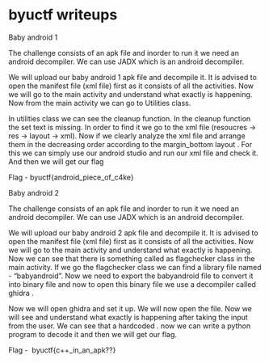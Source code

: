 # byuctf writeups

Baby android 1

The challenge consists of an apk file and inorder to run it we need an android decompiler. We can use JADX which is an android decompiler.

We will upload our baby android 1 apk file and decompile it. It is advised to open the manifest file (xml file) first as it consists of all the activities. Now we will go to the main activity and understand what exactly is happening. Now from the main activity we can go to Utilities class.

In utilities class we can see the cleanup function. In the cleanup function the set text is missing. In order to find it we go to the xml file (resoucres → res → layout → xml). Now if we clearly analyze the xml file and arrange them in the decreasing order according to the margin_bottom layout . For this we can simply use our android studio and run our xml file and check it. And then we will get our flag

Flag - byuctf{android_piece_of_c4ke}

Baby android 2

The challenge consists of an apk file and inorder to run it we need an android decompiler. We can use JADX which is an android decompiler.

We will upload our baby android 2 apk file and decompile it. It is advised to open the manifest file (xml file) first as it consists of all the activities. Now we will go to the main activity and understand what exactly is happening. Now we can see that there is something called as flagchecker class in the main activity. If we go the flagchecker class we can find a library file named - “babyandroid”. Now we need to export the babyandroid file to convert it into binary file and now to open this binary file we use a decompiler called ghidra .

Now we will open ghidra and set it up. We will now open the file. Now we will see and understand what exactly is happening after taking the input from the user. We can see that a hardcoded . now we can write a python program to decode it and then we will get our flag.

Flag -  byuctf{c++_in_an_apk??}